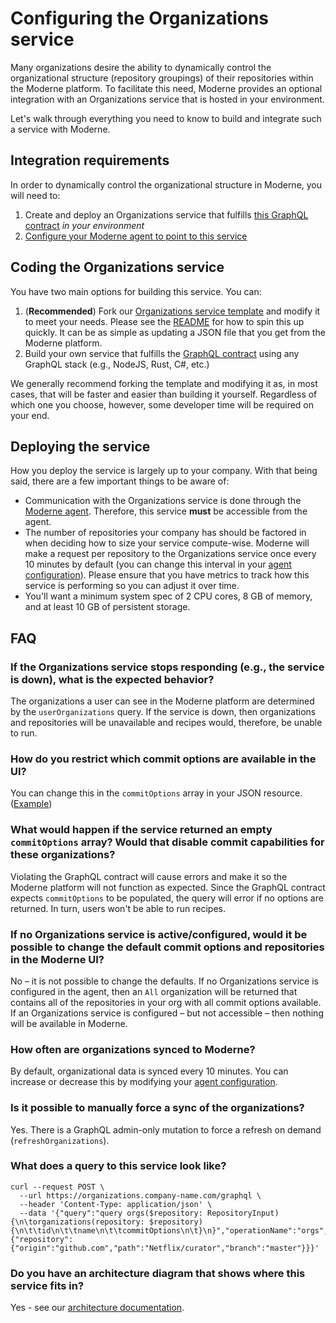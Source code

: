 # Configuring the Organizations service

Many organizations desire the ability to dynamically control the organizational structure (repository groupings) of their repositories within the Moderne platform. To facilitate this need, Moderne provides an optional integration with an Organizations service that is hosted in your environment.

Let's walk through everything you need to know to build and integrate such a service with Moderne.

## Integration requirements

In order to dynamically control the organizational structure in Moderne, you will need to:

1. Create and deploy an Organizations service that fulfills [this GraphQL contract](https://github.com/moderneinc/moderne-organizations/blob/main/src/main/resources/schema/moderne-organizations.graphqls) _in your environment_
2. [Configure your Moderne agent to point to this service](../../how-to-guides/on-premise-agent/configure-organizations-service.md)

## Coding the Organizations service

You have two main options for building this service. You can:

1. (**Recommended**) Fork our [Organizations service template](https://github.com/moderneinc/moderne-organizations) and modify it to meet your needs. Please see the [README](https://github.com/moderneinc/moderne-organizations/blob/main/README.md) for how to spin this up quickly. It can be as simple as updating a JSON file that you get from the Moderne platform.
2. Build your own service that fulfills the [GraphQL contract](https://github.com/moderneinc/moderne-organizations/blob/main/src/main/resources/schema/moderne-organizations.graphqls) using any GraphQL stack (e.g., NodeJS, Rust, C#, etc.)

We generally recommend forking the template and modifying it as, in most cases, that will be faster and easier than building it yourself. Regardless of which one you choose, however, some developer time will be required on your end.

## Deploying the service

How you deploy the service is largely up to your company. With that being said, there are a few important things to be aware of:

* Communication with the Organizations service is done through the [Moderne agent](../../how-to-guides/agent-configuration.md). Therefore, this service **must** be accessible from the agent.
* The number of repositories your company has should be factored in when deciding how to size your service compute-wise. Moderne will make a request per repository to the Organizations service once every 10 minutes by default (you can change this interval in your [agent configuration](../../how-to-guides/on-premise-agent/configure-organizations-service.md)). Please ensure that you have metrics to track how this service is performing so you can adjust it over time.
* You'll want a minimum system spec of 2 CPU cores, 8 GB of memory, and at least 10 GB of persistent storage.

## FAQ

### If the Organizations service stops responding (e.g., the service is down), what is the expected behavior?

The organizations a user can see in the Moderne platform are determined by the `userOrganizations` query. If the service is down, then organizations and repositories will be unavailable and recipes would, therefore, be unable to run.

### How do you restrict which commit options are available in the UI?

You can change this in the `commitOptions` array in your JSON resource. ([Example](https://github.com/moderneinc/moderne-organizations/blob/main/src/main/resources/ownership.json#LL296C1-L301C6))

### What would happen if the service returned an empty `commitOptions` array? Would that disable commit capabilities for these organizations?

Violating the GraphQL contract will cause errors and make it so the Moderne platform will not function as expected. Since the GraphQL contract expects `commitOptions` to be populated, the query will error if no options are returned. In turn, users won't be able to run recipes.

### If no Organizations service is active/configured, would it be possible to change the default commit options and repositories in the Moderne UI?

No – it is not possible to change the defaults. If no Organizations service is configured in the agent, then an `All` organization will be returned that contains all of the repositories in your org with all commit options available. If an Organizations service is configured – but not accessible – then nothing will be available in Moderne.

### How often are organizations synced to Moderne?

By default, organizational data is synced every 10 minutes. You can increase or decrease this by modifying your [agent configuration](../../how-to-guides/on-premise-agent/configure-organizations-service.md).

### Is it possible to manually force a sync of the organizations?

Yes. There is a GraphQL admin-only mutation to force a refresh on demand (`refreshOrganizations`).

### What does a query to this service look like?

```shell
curl --request POST \
  --url https://organizations.company-name.com/graphql \
  --header 'Content-Type: application/json' \
  --data '{"query":"query orgs($repository: RepositoryInput) {\n\torganizations(repository: $repository) {\n\t\tid\n\t\tname\n\t\tcommitOptions\n\t}\n}","operationName":"orgs","variables":{"repository":{"origin":"github.com","path":"Netflix/curator","branch":"master"}}}'
```

### Do you have an architecture diagram that shows where this service fits in?

Yes - see our [architecture documentation](architecture.md).
